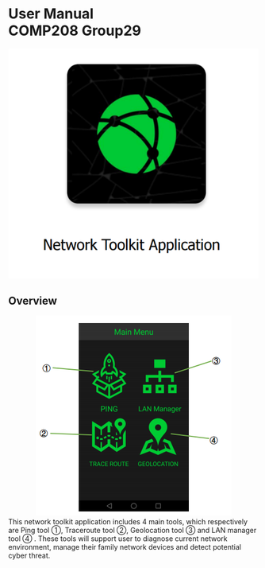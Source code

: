 # User Manual<br>COMP208 Group29

<div align=center><img src = "https://github.com/Weihao-Jin/readme_pictures/blob/master/app.png"></div>

## Overview
<div align=center><img src = "https://github.com/Weihao-Jin/readme_pictures/blob/master/main_menu.png"></div>
This network toolkit application includes 4 main tools, which respectively are
Ping tool ①, Traceroute tool ②, Geolocation tool ③ and LAN manager tool ④ .
These tools will support user to diagnose current network environment,
manage their family network devices and detect potential cyber threat.

